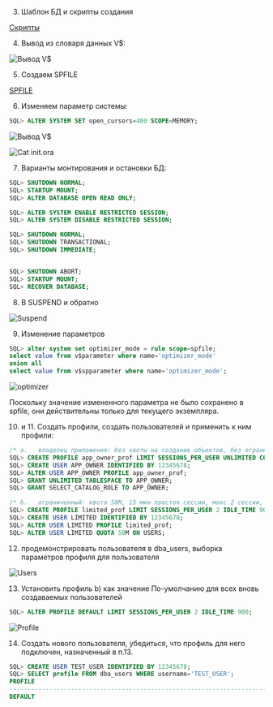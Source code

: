 3. Шаблон БД и скрипты создания

[Скрипты](scripts.zip)

4. Вывод из словаря данных V$:

![Вывод V$](https://i.imgur.com/9KJlzPO.png)

5. Создаем SPFILE 

[SPFILE](spfileoracleadm.ora)

6. Изменяем параметр системы:
```SQL
SQL> ALTER SYSTEM SET open_cursors=400 SCOPE=MEMORY;
```

![Вывод V$](https://i.imgur.com/6Hm5ohR.png)

![Cat init.ora](https://i.imgur.com/EI6MxPN.png)

7. Варианты монтирования и остановки БД:
```SQL
SQL> SHUTDOWN NORMAL;
SQL> STARTUP MOUNT;
SQL> ALTER DATABASE OPEN READ ONLY;
```
```SQL
SQL> ALTER SYSTEM ENABLE RESTRICTED SESSION;
SQL> ALTER SYSTEM DISABLE RESTRICTED SESSION;
```
```SQL
SQL> SHUTDOWN NORMAL;
SQL> SHUTDOWN TRANSACTIONAL;
SQL> SHUTDOWN IMMEDIATE;


SQL> SHUTDOWN ABORT;
SQL> STARTUP MOUNT;
SQL> RECOVER DATABASE;
```

8. В SUSPEND и обратно

![Suspend](https://i.imgur.com/CyV2Mux.png)

9. Изменение параметров
```SQL
SQL> alter system set optimizer_mode = rule scope=spfile;
select value from v$parameter where name='optimizer_mode'
union all
select value from v$spparameter where name='optimizer_mode';
```

![optimizer](https://i.imgur.com/YQJmRR6.png)

Поскольку значение измененного параметра не было сохранено в spfile, они действительны только для текущего экземпляра.

10. и 11. Создать профили, создать пользователей и применить к ним профили:
```SQL
/* a.	владелец приложения: без квоты на создание объектов, без ограничений по времени сессии,  количеству сессий, роли для просмотра словаря данных и динамических представлений */
SQL> CREATE PROFILE app_owner_prof LIMIT SESSIONS_PER_USER UNLIMITED CONNECT_TIME UNLIMITED;
SQL> CREATE USER APP_OWNER IDENTIFIED BY 12345678;
SQL> ALTER USER APP_OWNER PROFILE app_owner_prof;
SQL> GRANT UNLIMITED TABLESPACE TO APP_OWNER;
SQL> GRANT SELECT_CATALOG_ROLE TO APP_OWNER;
```

```SQL
/* b.	ограниченный: квота 50М, 15 мин простоя сессии, макс 2 сессии, без доступа к словарю данных */
SQL> CREATE PROFILE limited_prof LIMIT SESSIONS_PER_USER 2 IDLE_TIME 900;
SQL> CREATE USER LIMITED IDENTIFIED BY 12345678;
SQL> ALTER USER LIMITED PROFILE limited_prof;
SQL> ALTER USER LIMITED QUOTA 50M ON USERS;
```

12. продемонстрировать пользователя в dba_users, выборка параметров профиля для пользователя

![Users](https://i.imgur.com/jMwlyLS.png)

13. Установить профиль b) как значение По-умолчанию для всех вновь создаваемых пользователей
```SQL
SQL> ALTER PROFILE DEFAULT LIMIT SESSIONS_PER_USER 2 IDLE_TIME 900;
```

![Profile](https://i.imgur.com/6rp6Nql.png)

14. Создать  нового пользователя, убедиться, что профиль для него подключен, назначенный в п.13.

```SQL
SQL> CREATE USER TEST_USER IDENTIFIED BY 12345678;
SQL> SELECT profile FROM dba_users WHERE username='TEST_USER';
PROFILE
--------------------------------------------------------------------------------
DEFAULT
```
